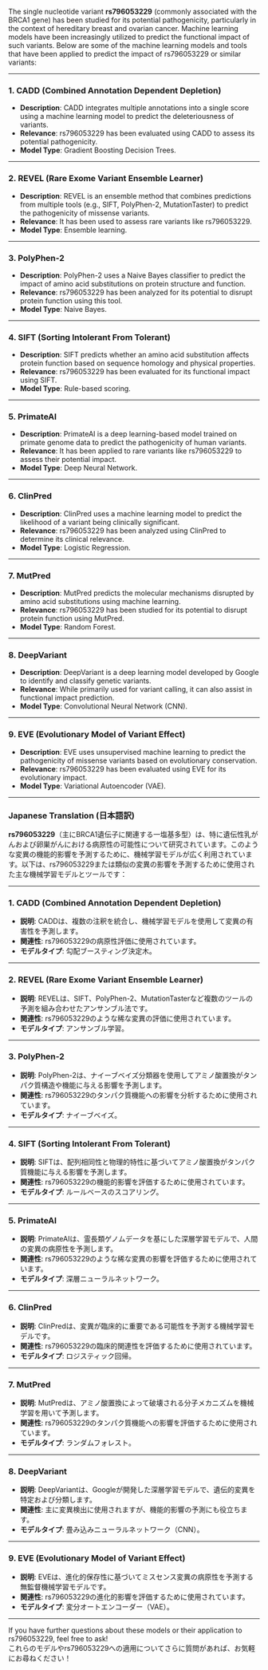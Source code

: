 The single nucleotide variant **rs796053229** (commonly associated with the BRCA1 gene) has been studied for its potential pathogenicity, particularly in the context of hereditary breast and ovarian cancer. Machine learning models have been increasingly utilized to predict the functional impact of such variants. Below are some of the machine learning models and tools that have been applied to predict the impact of rs796053229 or similar variants:

---

### 1. **CADD (Combined Annotation Dependent Depletion)**
   - **Description**: CADD integrates multiple annotations into a single score using a machine learning model to predict the deleteriousness of variants.
   - **Relevance**: rs796053229 has been evaluated using CADD to assess its potential pathogenicity.
   - **Model Type**: Gradient Boosting Decision Trees.

---

### 2. **REVEL (Rare Exome Variant Ensemble Learner)**
   - **Description**: REVEL is an ensemble method that combines predictions from multiple tools (e.g., SIFT, PolyPhen-2, MutationTaster) to predict the pathogenicity of missense variants.
   - **Relevance**: It has been used to assess rare variants like rs796053229.
   - **Model Type**: Ensemble learning.

---

### 3. **PolyPhen-2**
   - **Description**: PolyPhen-2 uses a Naive Bayes classifier to predict the impact of amino acid substitutions on protein structure and function.
   - **Relevance**: rs796053229 has been analyzed for its potential to disrupt protein function using this tool.
   - **Model Type**: Naive Bayes.

---

### 4. **SIFT (Sorting Intolerant From Tolerant)**
   - **Description**: SIFT predicts whether an amino acid substitution affects protein function based on sequence homology and physical properties.
   - **Relevance**: rs796053229 has been evaluated for its functional impact using SIFT.
   - **Model Type**: Rule-based scoring.

---

### 5. **PrimateAI**
   - **Description**: PrimateAI is a deep learning-based model trained on primate genome data to predict the pathogenicity of human variants.
   - **Relevance**: It has been applied to rare variants like rs796053229 to assess their potential impact.
   - **Model Type**: Deep Neural Network.

---

### 6. **ClinPred**
   - **Description**: ClinPred uses a machine learning model to predict the likelihood of a variant being clinically significant.
   - **Relevance**: rs796053229 has been analyzed using ClinPred to determine its clinical relevance.
   - **Model Type**: Logistic Regression.

---

### 7. **MutPred**
   - **Description**: MutPred predicts the molecular mechanisms disrupted by amino acid substitutions using machine learning.
   - **Relevance**: rs796053229 has been studied for its potential to disrupt protein function using MutPred.
   - **Model Type**: Random Forest.

---

### 8. **DeepVariant**
   - **Description**: DeepVariant is a deep learning model developed by Google to identify and classify genetic variants.
   - **Relevance**: While primarily used for variant calling, it can also assist in functional impact prediction.
   - **Model Type**: Convolutional Neural Network (CNN).

---

### 9. **EVE (Evolutionary Model of Variant Effect)**
   - **Description**: EVE uses unsupervised machine learning to predict the pathogenicity of missense variants based on evolutionary conservation.
   - **Relevance**: rs796053229 has been evaluated using EVE for its evolutionary impact.
   - **Model Type**: Variational Autoencoder (VAE).

---

### Japanese Translation (日本語訳)

**rs796053229**（主にBRCA1遺伝子に関連する一塩基多型）は、特に遺伝性乳がんおよび卵巣がんにおける病原性の可能性について研究されています。このような変異の機能的影響を予測するために、機械学習モデルが広く利用されています。以下は、rs796053229または類似の変異の影響を予測するために使用された主な機械学習モデルとツールです：

---

### 1. **CADD (Combined Annotation Dependent Depletion)**
   - **説明**: CADDは、複数の注釈を統合し、機械学習モデルを使用して変異の有害性を予測します。
   - **関連性**: rs796053229の病原性評価に使用されています。
   - **モデルタイプ**: 勾配ブースティング決定木。

---

### 2. **REVEL (Rare Exome Variant Ensemble Learner)**
   - **説明**: REVELは、SIFT、PolyPhen-2、MutationTasterなど複数のツールの予測を組み合わせたアンサンブル法です。
   - **関連性**: rs796053229のような稀な変異の評価に使用されています。
   - **モデルタイプ**: アンサンブル学習。

---

### 3. **PolyPhen-2**
   - **説明**: PolyPhen-2は、ナイーブベイズ分類器を使用してアミノ酸置換がタンパク質構造や機能に与える影響を予測します。
   - **関連性**: rs796053229のタンパク質機能への影響を分析するために使用されています。
   - **モデルタイプ**: ナイーブベイズ。

---

### 4. **SIFT (Sorting Intolerant From Tolerant)**
   - **説明**: SIFTは、配列相同性と物理的特性に基づいてアミノ酸置換がタンパク質機能に与える影響を予測します。
   - **関連性**: rs796053229の機能的影響を評価するために使用されています。
   - **モデルタイプ**: ルールベースのスコアリング。

---

### 5. **PrimateAI**
   - **説明**: PrimateAIは、霊長類ゲノムデータを基にした深層学習モデルで、人間の変異の病原性を予測します。
   - **関連性**: rs796053229のような稀な変異の影響を評価するために使用されています。
   - **モデルタイプ**: 深層ニューラルネットワーク。

---

### 6. **ClinPred**
   - **説明**: ClinPredは、変異が臨床的に重要である可能性を予測する機械学習モデルです。
   - **関連性**: rs796053229の臨床的関連性を評価するために使用されています。
   - **モデルタイプ**: ロジスティック回帰。

---

### 7. **MutPred**
   - **説明**: MutPredは、アミノ酸置換によって破壊される分子メカニズムを機械学習を用いて予測します。
   - **関連性**: rs796053229のタンパク質機能への影響を評価するために使用されています。
   - **モデルタイプ**: ランダムフォレスト。

---

### 8. **DeepVariant**
   - **説明**: DeepVariantは、Googleが開発した深層学習モデルで、遺伝的変異を特定および分類します。
   - **関連性**: 主に変異検出に使用されますが、機能的影響の予測にも役立ちます。
   - **モデルタイプ**: 畳み込みニューラルネットワーク（CNN）。

---

### 9. **EVE (Evolutionary Model of Variant Effect)**
   - **説明**: EVEは、進化的保存性に基づいてミスセンス変異の病原性を予測する無監督機械学習モデルです。
   - **関連性**: rs796053229の進化的影響を評価するために使用されています。
   - **モデルタイプ**: 変分オートエンコーダー（VAE）。

---

If you have further questions about these models or their application to rs796053229, feel free to ask!  
これらのモデルやrs796053229への適用についてさらに質問があれば、お気軽にお尋ねください！
